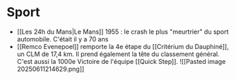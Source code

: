 # Sport
- [[Les 24h du Mans|Le Mans]] 1955 : le crash le plus "meurtrier" du sport automobile. C'était il y a 70 ans
- [[Remco Evenepoel]] remporte la 4e étape du [[Critérium du Dauphiné]], un CLM de 17,4 km. Il prend également la tête du classement général. C'est aussi la 1000e Victoire de l'équipe [[Quick Step]].
  ![[Pasted image 20250611214629.png]]

